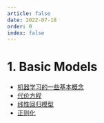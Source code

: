 ```yaml
---
article: false
date: 2022-07-18
order: 0
index: false
---
```


# 1. Basic Models

- [机器学习的一些基本概念](basic.html)
- [代价方程](cost-function.html)
- [线性回归模型](linear-regression.html)
- [正则化](Regularization.html)

